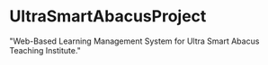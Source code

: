 # UltraSmartAbacusProject
"Web-Based Learning Management System for Ultra Smart Abacus Teaching Institute."
